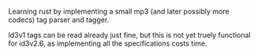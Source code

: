 Learning rust by implementing a small mp3 (and later possibly more codecs) tag parser and tagger.

Id3v1 tags can be read already just fine, but this is not yet truely functional for id3v2.6, as implementing all the specifications costs time.
